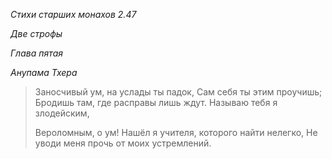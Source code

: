 *Стихи старших монахов 2\.47*

*Две строфы*

*Глава пятая*

*Анупама Тхера*

> Заносчивый ум, на услады ты падок,
> Сам себя ты этим проучишь;
> Бродишь там, где расправы лишь ждут\.
> Называю тебя я злодейским,
>
> Вероломным, о ум\!
> Нашёл я учителя, которого найти нелегко,
> Не уводи меня прочь от моих устремлений\.
